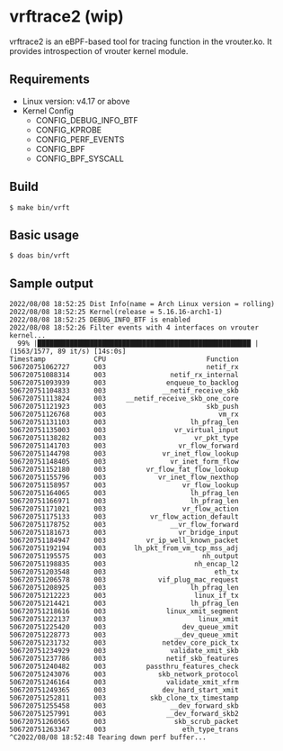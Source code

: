 vrftrace2 (wip)
===
vrftrace2 is an eBPF-based tool for tracing function in the vrouter.ko.
It provides introspection of vrouter kernel module.

## Requirements
- Linux version: v4.17 or above
- Kernel Config
    - CONFIG_DEBUG_INFO_BTF
    - CONFIG_KPROBE
    - CONFIG_PERF_EVENTS
    - CONFIG_BPF
    - CONFIG_BPF_SYSCALL

## Build

```shellsession
$ make bin/vrft
```

## Basic usage

```shellsession
$ doas bin/vrft
```

## Sample output
```
2022/08/08 18:52:25 Dist Info(name = Arch Linux version = rolling)
2022/08/08 18:52:25 Kernel(release = 5.16.16-arch1-1)
2022/08/08 18:52:25 DEBUG_INFO_BTF is enabled
2022/08/08 18:52:26 Filter events with 4 interfaces on vrouter kernel...
  99% |█████████████████████████████████████████████████████ | (1563/1577, 89 it/s) [14s:0s]
Timestamp            CPU                         Function
506720751062727      003                         netif_rx
506720751088314      003                netif_rx_internal
506720751093939      003               enqueue_to_backlog
506720751104833      003              __netif_receive_skb
506720751113824      003     __netif_receive_skb_one_core
506720751121923      003                         skb_push
506720751126768      003                            vm_rx
506720751131103      003                     lh_pfrag_len
506720751135003      003                 vr_virtual_input
506720751138282      003                      vr_pkt_type
506720751141703      003                  vr_flow_forward
506720751144798      003              vr_inet_flow_lookup
506720751148405      003                vr_inet_form_flow
506720751152180      003          vr_flow_fat_flow_lookup
506720751155796      003             vr_inet_flow_nexthop
506720751158957      003                   vr_flow_lookup
506720751164065      003                     lh_pfrag_len
506720751166971      003                     lh_pfrag_len
506720751171021      003                   vr_flow_action
506720751175133      003           vr_flow_action_default
506720751178752      003                __vr_flow_forward
506720751181673      003                  vr_bridge_input
506720751184947      003          vr_ip_well_known_packet
506720751192194      003       lh_pkt_from_vm_tcp_mss_adj
506720751195575      003                        nh_output
506720751198835      003                      nh_encap_l2
506720751203548      003                           eth_tx
506720751206578      003             vif_plug_mac_request
506720751208925      003                     lh_pfrag_len
506720751212223      003                      linux_if_tx
506720751214421      003                     lh_pfrag_len
506720751218616      003               linux_xmit_segment
506720751222137      003                       linux_xmit
506720751225420      003                   dev_queue_xmit
506720751228773      003                 __dev_queue_xmit
506720751231732      003              netdev_core_pick_tx
506720751234929      003                validate_xmit_skb
506720751237786      003               netif_skb_features
506720751240482      003          passthru_features_check
506720751243076      003             skb_network_protocol
506720751246164      003               validate_xmit_xfrm
506720751249365      003              dev_hard_start_xmit
506720751252811      003           skb_clone_tx_timestamp
506720751255458      003                __dev_forward_skb
506720751257991      003               __dev_forward_skb2
506720751260565      003                 skb_scrub_packet
506720751263347      003                   eth_type_trans
^C2022/08/08 18:52:48 Tearing down perf buffer...
```

<!--
 Copyright 2022 shun159 <dreamdiagnosis@gmail.com>. All rights reserved.
 Use of this source code is governed by a BSD-style
 license that can be found in the LICENSE file.
-->

